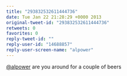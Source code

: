 ```yaml
---
title: "293832532611444736"
date: Tue Jan 22 21:28:29 +0000 2013
original-tweet-id: "293832532611444736"
retweets: 0
favorites: 0
reply-tweet-id: ""
reply-user-id: "14688857"
reply-user-screen-name: "alpower"
---
```

<a href="https://twitter.com/alpower">@alpower</a> are you around for a couple of beers

